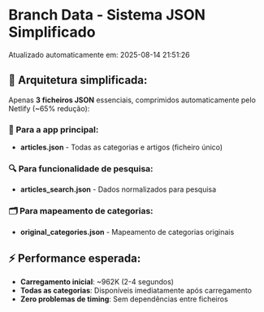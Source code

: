 # Branch Data - Sistema JSON Simplificado
Atualizado automaticamente em: 2025-08-14 21:51:26

## 🎯 Arquitetura simplificada:
Apenas **3 ficheiros JSON** essenciais, comprimidos automaticamente pelo Netlify (~65% redução):

### 📱 Para a app principal:
- **articles.json** - Todas as categorias e artigos (ficheiro único)

### 🔍 Para funcionalidade de pesquisa:
- **articles_search.json** - Dados normalizados para pesquisa

### 🗂️ Para mapeamento de categorias:
- **original_categories.json** - Mapeamento de categorias originais

## ⚡ Performance esperada:
- **Carregamento inicial**: ~962K (2-4 segundos)
- **Todas as categorias**: Disponíveis imediatamente após carregamento
- **Zero problemas de timing**: Sem dependências entre ficheiros
